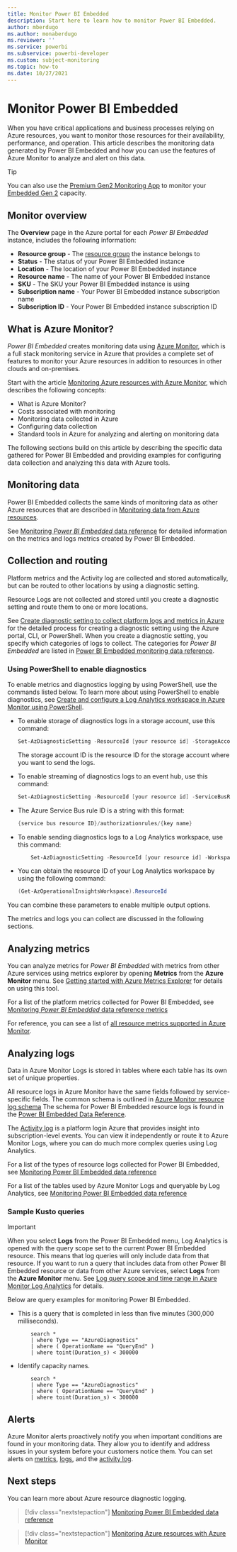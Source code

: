```yaml
---
title: Monitor Power BI Embedded
description: Start here to learn how to monitor Power BI Embedded.
author: mberdugo
ms.author: monaberdugo
ms.reviewer: ''
ms.service: powerbi
ms.subservice: powerbi-developer
ms.custom: subject-monitoring
ms.topic: how-to
ms.date: 10/27/2021
---
```


# Monitor Power BI Embedded

When you have critical applications and business processes relying on Azure resources, you want to monitor those resources for their availability, performance, and operation. This article describes the monitoring data generated by Power BI Embedded and how you can use the features of Azure Monitor to analyze and alert on this data.

>[!TIP]
>You can also use the [Premium Gen2 Monitoring App](../../enterprise/service-premium-gen2-metrics-app.md) to monitor your [Embedded Gen 2](power-bi-embedded-generation-2.md) capacity.

## Monitor overview

The **Overview** page in the Azure portal for each *Power BI Embedded* instance, includes the following information:

* **Resource group** - The [resource group](/azure/azure-resource-manager/management/overview#resource-groups) the instance belongs to
* **Status** - The status of your Power BI Embedded instance
* **Location** - The location of your Power BI Embedded instance
* **Resource name** - The name of your Power BI Embedded instance
* **SKU** - The SKU your Power BI Embedded instance is using
* **Subscription name** - Your Power BI Embedded instance subscription name
* **Subscription ID** - Your Power BI Embedded instance subscription ID

## What is Azure Monitor?

*Power BI Embedded* creates monitoring data using [Azure Monitor](/azure/azure-monitor/overview), which is a full stack monitoring service in Azure that provides a complete set of features to monitor your Azure resources in addition to resources in other clouds and on-premises.

Start with the article [Monitoring Azure resources with Azure Monitor](/azure/azure-monitor/insights/monitor-azure-resource), which describes the following concepts:

- What is Azure Monitor?
- Costs associated with monitoring
- Monitoring data collected in Azure
- Configuring data collection
- Standard tools in Azure for analyzing and alerting on monitoring data

The following sections build on this article by describing the specific data gathered for Power BI Embedded and providing examples for configuring data collection and analyzing this data with Azure tools.

## Monitoring data

Power BI Embedded collects the same kinds of monitoring data as other Azure resources that are described in [Monitoring data from Azure resources](/azure/azure-monitor/insights/monitor-azure-resource#monitoring-data-from-Azure-resources).

See [Monitoring *Power BI Embedded* data reference](monitor-power-bi-embedded-reference.md) for detailed information on the metrics and logs metrics created by Power BI Embedded.

## Collection and routing

Platform metrics and the Activity log are collected and stored automatically, but can be routed to other locations by using a diagnostic setting.  

Resource Logs are not collected and stored until you create a diagnostic setting and route them to one or more locations.

See [Create diagnostic setting to collect platform logs and metrics in Azure](/azure/azure-monitor/platform/diagnostic-settings) for the detailed process for creating a diagnostic setting using the Azure portal, CLI, or PowerShell. When you create a diagnostic setting, you specify which categories of logs to collect. The categories for *Power BI Embedded* are listed in [Power BI Embedded monitoring data reference](monitor-power-bi-embedded-reference.md#resource-logs).

### Using PowerShell to enable diagnostics

To enable metrics and diagnostics logging by using PowerShell, use the commands listed below. To learn more about using PowerShell to enable diagnostics, see [Create and configure a Log Analytics workspace in Azure Monitor using PowerShell](/azure/azure-monitor/platform/powershell-workspace-configuration).

* To enable storage of diagnostics logs in a storage account, use this command:

    ```powershell
    Set-AzDiagnosticSetting -ResourceId [your resource id] -StorageAccountId [your storage account id] -Enabled $true
    ```
    The storage account ID is the resource ID for the storage account where you want to send the logs.

* To enable streaming of diagnostics logs to an event hub, use this command:

    ```powershell
    Set-AzDiagnosticSetting -ResourceId [your resource id] -ServiceBusRuleId [your service bus rule id] -Enabled $true
    ```
* The Azure Service Bus rule ID is a string with this format:

    ```powershell
    {service bus resource ID}/authorizationrules/{key name}
    ```

* To enable sending diagnostics logs to a Log Analytics workspace, use this command:

    ```powershell
        Set-AzDiagnosticSetting -ResourceId [your resource id] -WorkspaceId [resource id of the log analytics workspace] -Enabled $true
    ```

* You can obtain the resource ID of your Log Analytics workspace by using the following command:

    ```powershell
    (Get-AzOperationalInsightsWorkspace).ResourceId
    ```

You can combine these parameters to enable multiple output options.

The metrics and logs you can collect are discussed in the following sections.

## Analyzing metrics

You can analyze metrics for *Power BI Embedded* with metrics from other Azure services using metrics explorer by opening **Metrics** from the **Azure Monitor** menu. See [Getting started with Azure Metrics Explorer](/azure/azure-monitor/platform/metrics-getting-started) for details on using this tool.

For a list of the platform metrics collected for Power BI Embedded, see [Monitoring *Power BI Embedded* data reference metrics](monitor-power-bi-embedded-reference.md#metrics)  

For reference, you can see a list of [all resource metrics supported in Azure Monitor](/azure/azure-monitor/platform/metrics-supported).

## Analyzing logs

Data in Azure Monitor Logs is stored in tables where each table has its own set of unique properties.  

All resource logs in Azure Monitor have the same fields followed by service-specific fields. The common schema is outlined in [Azure Monitor resource log schema](/azure/azure-monitor/platform/diagnostic-logs-schema#top-level-resource-logs-schema) The schema for Power BI Embedded resource logs is found in the [Power BI Embedded Data Reference](monitor-power-bi-embedded-reference.md#schemas).

The [Activity log](/azure/azure-monitor/platform/activity-log) is a platform login Azure that provides insight into subscription-level events. You can view it independently or route it to Azure Monitor Logs, where you can do much more complex queries using Log Analytics.  

For a list of the types of resource logs collected for Power BI Embedded, see [Monitoring Power BI Embedded data reference](monitor-power-bi-embedded-reference.md#resource-logs)  

For a list of the tables used by Azure Monitor Logs and queryable by Log Analytics, see [Monitoring Power BI Embedded data reference](monitor-power-bi-embedded-reference.md#azure-monitor-logs-tables)  

### Sample Kusto queries

> [!IMPORTANT]
> When you select **Logs** from the Power BI Embedded menu, Log Analytics is opened with the query scope set to the current Power BI Embedded resource. This means that log queries will only include data from that resource. If you want to run a query that includes data from other Power BI Embedded resource or data from other Azure services, select **Logs** from the **Azure Monitor** menu. See [Log query scope and time range in Azure Monitor Log Analytics](/azure/azure-monitor/log-query/scope/) for details.

Below are query examples for monitoring Power BI Embedded.

* This is a query that is completed in less than five minutes (300,000 milliseconds).

    ```Kusto
        search *
        | where Type == "AzureDiagnostics"
        | where ( OperationName == "QueryEnd" )
        | where toint(Duration_s) < 300000   
    ```
* Identify capacity names.

    ```Kusto
        search *
        | where Type == "AzureDiagnostics"
        | where ( OperationName == "QueryEnd" )
        | where toint(Duration_s) < 300000   
    ```

## Alerts

Azure Monitor alerts proactively notify you when important conditions are found in your monitoring data. They allow you to identify and address issues in your system before your customers notice them. You can set alerts on [metrics](/azure/azure-monitor/platform/alerts-metric-overview), [logs](/azure/azure-monitor/platform/alerts-unified-log), and the [activity log](/azure/azure-monitor/platform/activity-log-alerts).

## Next steps

You can learn more about Azure resource diagnostic logging.

>[!div class="nextstepaction"]
>[Monitoring Power BI Embedded data reference](monitor-power-bi-embedded-reference.md)

>[!div class="nextstepaction"]
>[Monitoring Azure resources with Azure Monitor](/azure/azure-monitor/insights/monitor-azure-resource)
